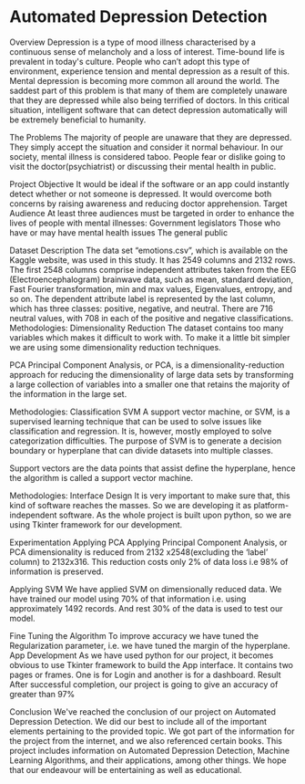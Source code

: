# Automated Depression Detection

 
Overview
Depression is a type of mood illness characterised by a continuous sense of melancholy and a loss of interest.
Time-bound life is prevalent in today's culture. People who can’t adopt this type of environment, experience tension and mental depression as a result of this. Mental depression is becoming more common all around the world. The saddest part of this problem is that many of them are completely unaware that they are depressed while also being terrified of doctors.
In this critical situation, intelligent software that can detect depression automatically will be extremely beneficial to humanity.

The Problems
The majority of people are unaware that they are depressed. They simply accept the situation and consider it normal behaviour.
In our society, mental illness is considered taboo.  People fear or dislike going to visit the doctor(psychiatrist) or discussing their mental health in public.

Project Objective
It would be ideal if the software or an app could instantly detect whether or not someone is depressed. It would overcome both concerns by raising awareness and reducing doctor apprehension.
Target Audience
At least three audiences must be targeted in order to enhance the lives of people with mental illnesses:
Government legislators 
Those who have or may have mental health issues
The general public

Dataset Description
The data set “emotions.csv”, which is available on the Kaggle website, was used in this study. It has 2549 columns and 2132 rows. The first 2548 columns comprise independent attributes taken from the EEG (Electroencephalogram) brainwave data, such as mean, standard deviation, Fast Fourier transformation, min and max values, Eigenvalues, entropy, and so on. The dependent attribute label is represented by the last column, which has three classes: positive, negative, and neutral. There are 716 neutral values, with 708 in each of the positive and negative classifications.
Methodologies: Dimensionality Reduction
The dataset contains too many variables which makes it difficult to work with. To make it a little bit simpler we are using some dimensionality reduction techniques.

PCA
Principal Component Analysis, or PCA, is a dimensionality-reduction approach for reducing the dimensionality of large data sets by transforming a large collection of variables into a smaller one that retains the majority of the information in the large set.


Methodologies: Classification
SVM
A support vector machine, or SVM, is a supervised learning technique that can be used to solve issues like classification and regression.
It is, however, mostly employed to solve categorization difficulties. The purpose of SVM is to generate a decision boundary or hyperplane that can divide datasets into multiple classes.

Support vectors are the data points that assist define the hyperplane, hence the algorithm is called a support vector machine.

	

Methodologies: Interface Design
It is very important to make sure that, this kind of software reaches the masses. So we are developing it as platform-independent software. As the whole project is built upon python, so we are using Tkinter framework for our development.

Experimentation
Applying PCA
Applying Principal Component Analysis, or PCA dimensionality is reduced from 2132 x2548(excluding the ‘label’ column) to 2132x316. This reduction costs only 2% of data loss i.e 98% of information is preserved.

Applying SVM
We have applied SVM on dimensionally reduced data. We have trained our model using 70% of that information i.e. using approximately 1492 records. And rest 30% of the data is used to test our model.

Fine Tuning the Algorithm
To improve accuracy we have tuned the Regularization parameter, i.e. we have tuned the margin of the hyperplane.
App Development
As we have used python for our project, it becomes obvious to use  Tkinter framework to build the App interface. It contains two pages or frames. One is for Login and another is for a dashboard.
Result
After successful completion, our project is going to give an accuracy of greater than 97%


Conclusion
We've reached the conclusion of our project on Automated Depression Detection. We did our best to include all of the important elements pertaining to the provided topic. We got part of the information for the project from the internet, and we also referenced certain books. This project includes information on Automated Depression Detection, Machine Learning Algorithms, and their applications, among other things. We hope that our endeavour will be entertaining as well as educational.

